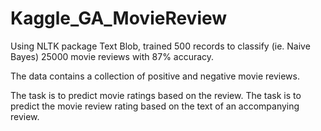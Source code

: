 Kaggle_GA_MovieReview
=====================

Using NLTK package Text Blob, trained 500 records to classify (ie. Naive Bayes) 25000 movie reviews with 87% accuracy.

The data contains a collection of positive and negative movie reviews. 

The task is to predict movie ratings based on the review.  The task is to predict the movie review rating based on the text of an accompanying review.

